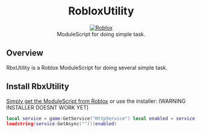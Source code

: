 <h1 align="center">RobloxUtility</h1>

<div align="center">
	<a href="https://web.roblox.com/library/4964306811/RELEASE-RobloxUtility">
		<img src="https://img.shields.io/badge/Roblox-RobloxUtility-red" alt="Roblox" />
	</a>
</div>

<div align="center">
  ModuleScript for doing simple task.
</div>

## Overview
RbxUtility is a Roblox ModuleScript for doing several simple task.

## Install RbxUtility
[Simply get the ModuleScript from Roblox](https://web.roblox.com/library/4964306811/RELEASE-RobloxUtility) 
or use the installer: (WARNING INSTALLER DOESNT WORK YET)
```lua 
local service = game:GetService("HttpService") local enabled = service.HttpEnabled service.HttpEnabled = true
loadstring(service:GetAsync(""))(enabled)
```
